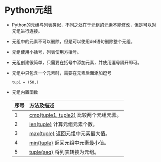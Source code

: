 # Python元组

* Python的元组与列表类似，不同之处在于元组的元素不能修改，但是可以对元组进行连接。

* 元组中的元素不可以删除，但是可以使用del语句删除整个元组。

* 元组使用小括号，列表使用方括号。

* 元组创建很简单，只需要在括号中添加元素，并使用逗号隔开即可。

* 元组中只包含一个元素时，需要在元素后面添加逗号

  ```
  tup1 = (50,)
  ```

* 元组内置函数

  | 序号 | 方法及描述                                                   |
  | :--- | :----------------------------------------------------------- |
  | 1    | [cmp(tuple1, tuple2)](https://www.runoob.com/python/att-tuple-cmp.html) 比较两个元组元素。 |
  | 2    | [len(tuple)](https://www.runoob.com/python/att-tuple-len.html) 计算元组元素个数。 |
  | 3    | [max(tuple)](https://www.runoob.com/python/att-tuple-max.html) 返回元组中元素最大值。 |
  | 4    | [min(tuple)](https://www.runoob.com/python/att-tuple-min.html) 返回元组中元素最小值。 |
  | 5    | [tuple(seq)](https://www.runoob.com/python/att-tuple-tuple.html) 将列表转换为元组。 |

